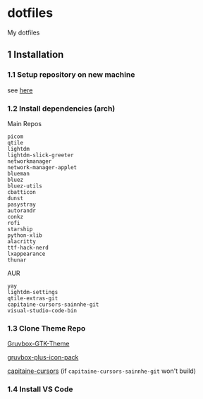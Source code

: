 # dotfiles
My dotfiles

## 1 Installation

### 1.1 Setup repository on new machine

see [here](https://www.atlassian.com/git/tutorials/dotfiles)

### 1.2 Install dependencies (arch)

Main Repos
```shell
picom
qtile
lightdm
lightdm-slick-greeter
networkmanager
network-manager-applet
blueman
bluez
bluez-utils
cbatticon
dunst
pasystray
autorandr
conkz
rofi
starship
python-xlib
alacritty
ttf-hack-nerd
lxappearance
thunar
```

AUR
```shell
yay
lightdm-settings
qtile-extras-git
capitaine-cursors-sainnhe-git
visual-studio-code-bin
```

### 1.3 Clone Theme Repo

[Gruvbox-GTK-Theme](https://github.com/Fausto-Korpsvart/Gruvbox-GTK-Theme)

[gruvbox-plus-icon-pack](https://github.com/SylEleuth/gruvbox-plus-icon-pack)

[capitaine-cursors](https://github.com/sainnhe/capitaine-cursors) (if `capitaine-cursors-sainnhe-git` won't build)

### 1.4 Install VS Code
